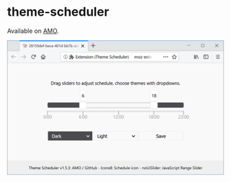 # theme-scheduler
Available on <a href="https://addons.mozilla.org/en-US/firefox/addon/theme-scheduler/">AMO</a>.

![Screenshot of options](/screenshot/options.png)
